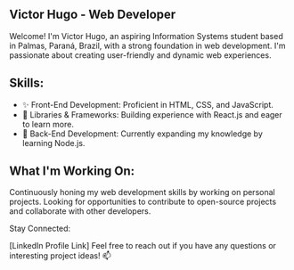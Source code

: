 ## Victor Hugo - Web Developer
Welcome! 
I'm Victor Hugo, an aspiring Information Systems student based in Palmas, Paraná, Brazil, with a strong foundation in web development. I'm passionate about creating user-friendly and dynamic web experiences. 

## Skills:
- ✨ Front-End Development: Proficient in HTML, CSS, and JavaScript.
- 🚀 Libraries & Frameworks: Building experience with React.js and eager to learn more.
- 🌱 Back-End Development: Currently expanding my knowledge by learning Node.js.

## What I'm Working On:
Continuously honing my web development skills by working on personal projects.
Looking for opportunities to contribute to open-source projects and collaborate with other developers. 

Stay Connected:

[LinkedIn Profile Link] 
Feel free to reach out if you have any questions or interesting project ideas! 📫
